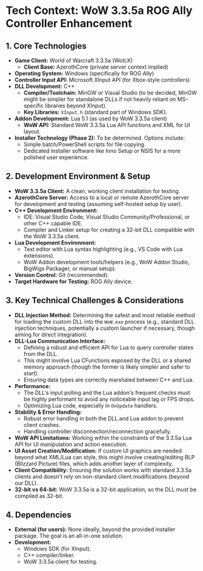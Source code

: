 # Tech Context: WoW 3.3.5a ROG Ally Controller Enhancement

## 1. Core Technologies

*   **Game Client:** World of Warcraft 3.3.5a (WotLK)
    *   **Client Base:** AzerothCore (private server context implied)
*   **Operating System:** Windows (specifically for ROG Ally)
*   **Controller Input API:** Microsoft XInput API (for Xbox-style controllers)
*   **DLL Development:** C++
    *   **Compiler/Toolchain:** MinGW or Visual Studio (to be decided, MinGW might be simpler for standalone DLLs if not heavily reliant on MS-specific libraries beyond XInput).
    *   **Key Libraries:** `XInput.h` (standard part of Windows SDK).
*   **Addon Development:** Lua 5.1 (as used by WoW 3.3.5a client)
    *   **WoW API:** Standard WoW 3.3.5a Lua API functions and XML for UI layout.
*   **Installer Technology (Phase 2):** To be determined. Options include:
    *   Simple batch/PowerShell scripts for file copying.
    *   Dedicated installer software like Inno Setup or NSIS for a more polished user experience.

## 2. Development Environment & Setup

*   **WoW 3.3.5a Client:** A clean, working client installation for testing.
*   **AzerothCore Server:** Access to a local or remote AzerothCore server for development and testing (assuming self-hosted setup by user).
*   **C++ Development Environment:**
    *   IDE: Visual Studio Code, Visual Studio Community/Professional, or other C++ capable IDE.
    *   Compiler and Linker setup for creating a 32-bit DLL compatible with the WoW 3.3.5a client.
*   **Lua Development Environment:**
    *   Text editor with Lua syntax highlighting (e.g., VS Code with Lua extensions).
    *   WoW Addon development tools/helpers (e.g., WoW Addon Studio, BigWigs Packager, or manual setup).
*   **Version Control:** Git (recommended).
*   **Target Hardware for Testing:** ROG Ally device.

## 3. Key Technical Challenges & Considerations

*   **DLL Injection Method:** Determining the safest and most reliable method for loading the custom DLL into the `WoW.exe` process (e.g., standard DLL injection techniques, potentially a custom launcher if necessary, though aiming for direct integration).
*   **DLL-Lua Communication Interface:**
    *   Defining a robust and efficient API for Lua to query controller states from the DLL.
    *   This might involve Lua CFunctions exposed by the DLL or a shared memory approach (though the former is likely simpler and safer to start).
    *   Ensuring data types are correctly marshaled between C++ and Lua.
*   **Performance:**
    *   The DLL's input polling and the Lua addon's frequent checks must be highly performant to avoid any noticeable input lag or FPS drops.
    *   Optimizing Lua code, especially in `OnUpdate` handlers.
*   **Stability & Error Handling:**
    *   Robust error handling in both the DLL and Lua addon to prevent client crashes.
    *   Handling controller disconnection/reconnection gracefully.
*   **WoW API Limitations:** Working within the constraints of the 3.3.5a Lua API for UI manipulation and action execution.
*   **UI Asset Creation/Modification:** If custom UI graphics are needed beyond what XML/Lua can style, this might involve creating/editing BLP (Blizzard Picture) files, which adds another layer of complexity.
*   **Client Compatibility:** Ensuring the solution works with standard 3.3.5a clients and doesn't rely on non-standard client modifications (beyond our DLL).
*   **32-bit vs 64-bit:** WoW 3.3.5a is a 32-bit application, so the DLL must be compiled as 32-bit.

## 4. Dependencies

*   **External (for users):** None ideally, beyond the provided installer package. The goal is an all-in-one solution.
*   **Development:**
    *   Windows SDK (for XInput).
    *   C++ compiler/linker.
    *   WoW 3.3.5a client for testing. 